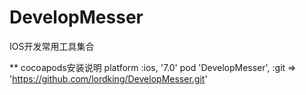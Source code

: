 DevelopMesser
=============

IOS开发常用工具集合


** cocoapods安装说明
platform :ios,  '7.0'
pod 'DevelopMesser', :git => 'https://github.com/lordking/DevelopMesser.git'
